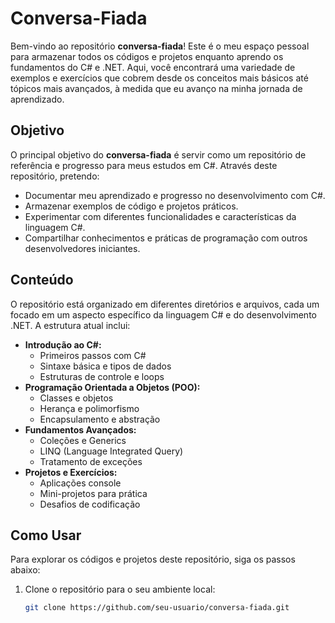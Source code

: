# Conversa-Fiada

Bem-vindo ao repositório **conversa-fiada**! Este é o meu espaço pessoal para armazenar todos os códigos e projetos enquanto aprendo os fundamentos do C# e .NET. Aqui, você encontrará uma variedade de exemplos e exercícios que cobrem desde os conceitos mais básicos até tópicos mais avançados, à medida que eu avanço na minha jornada de aprendizado.

## Objetivo

O principal objetivo do **conversa-fiada** é servir como um repositório de referência e progresso para meus estudos em C#. Através deste repositório, pretendo:

- Documentar meu aprendizado e progresso no desenvolvimento com C#.
- Armazenar exemplos de código e projetos práticos.
- Experimentar com diferentes funcionalidades e características da linguagem C#.
- Compartilhar conhecimentos e práticas de programação com outros desenvolvedores iniciantes.

## Conteúdo

O repositório está organizado em diferentes diretórios e arquivos, cada um focado em um aspecto específico da linguagem C# e do desenvolvimento .NET. A estrutura atual inclui:

- **Introdução ao C#:**
  - Primeiros passos com C#
  - Sintaxe básica e tipos de dados
  - Estruturas de controle e loops
- **Programação Orientada a Objetos (POO):**
  - Classes e objetos
  - Herança e polimorfismo
  - Encapsulamento e abstração
- **Fundamentos Avançados:**
  - Coleções e Generics
  - LINQ (Language Integrated Query)
  - Tratamento de exceções
- **Projetos e Exercícios:**
  - Aplicações console
  - Mini-projetos para prática
  - Desafios de codificação

## Como Usar

Para explorar os códigos e projetos deste repositório, siga os passos abaixo:

1. Clone o repositório para o seu ambiente local:
   ```bash
   git clone https://github.com/seu-usuario/conversa-fiada.git

